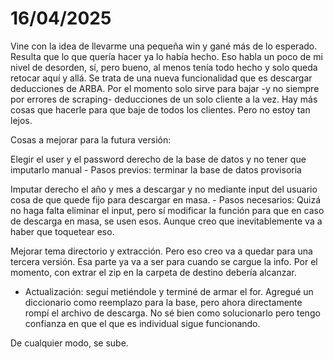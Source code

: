# 16/04/2025

Vine con la idea de llevarme una pequeña win y gané más de lo esperado. Resulta que lo que quería hacer ya lo había hecho. Eso habla un poco de mi nivel de desorden, sí, pero bueno, al menos tenía todo hecho y solo queda retocar aquí y allá. Se trata de una nueva funcionalidad que es descargar deducciones de ARBA. Por el momento solo sirve para bajar -y no siempre por errores de scraping- deducciones de un solo cliente a la vez. Hay más cosas que hacerle para que baje de todos los clientes. Pero no estoy tan lejos.

Cosas a mejorar para la futura versión:

Elegir el user y el password derecho de la base de datos y no tener que imputarlo manual
    - Pasos previos: terminar la base de datos provisoria

Imputar derecho el año y mes a descargar y no mediante input del usuario cosa de que quede fijo para descargar en masa.
    - Pasos necesarios: Quizá no haga falta eliminar el input, pero sí modificar la función para que en caso de descarga en masa, se usen esos. Aunque creo que inevitablemente va a haber que toquetear eso.

Mejorar tema directorio y extracción. Pero eso creo va a quedar para una tercera versión. Esa parte ya va a ser para cuando se cargue la info. Por el momento, con extrar el zip en la carpeta de destino debería alcanzar.

- Actualización: seguí metiéndole y terminé de armar el for. Agregué un diccionario como reemplazo para la base, pero ahora directamente rompí el archivo de descarga. No sé bien como solucionarlo pero tengo confianza en que el que es individual sigue funcionando.

De cualquier modo, se sube.
